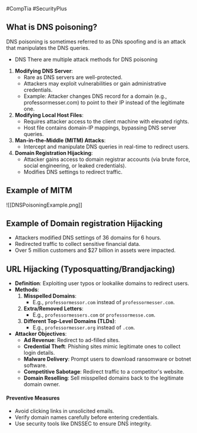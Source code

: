 #CompTia #SecurityPlus 
## What is DNS poisoning?
DNS poisoning is sometimes referred to as DNs spoofing and is an attack that manipulates the DNS queries. 
- DNS 
There are multiple attack methods for DNS poisoning

1. **Modifying DNS Server**:
    - Rare as DNS servers are well-protected.
    - Attackers may exploit vulnerabilities or gain administrative credentials.
    - Example: Attacker changes DNS record for a domain (e.g., professormesser.com) to point to their IP instead of the legitimate one.
2. **Modifying Local Host Files**:
    - Requires attacker access to the client machine with elevated rights.
    - Host file contains domain-IP mappings, bypassing DNS server queries.
3. **Man-in-the-Middle (MITM) Attacks**:
    - Intercept and manipulate DNS queries in real-time to redirect users.
4. **Domain Registration Hijacking**:
    - Attacker gains access to domain registrar accounts (via brute force, social engineering, or leaked credentials).
    - Modifies DNS settings to redirect traffic.
## Example of MITM
![[DNSPoisoningExample.png]]

## Example of Domain registration Hijacking
- Attackers modified DNS settings of 36 domains for 6 hours.
- Redirected traffic to collect sensitive financial data.
- Over 5 million customers and $27 billion in assets were impacted.

## URL Hijacking (Typosquatting/Brandjacking)

- **Definition**: Exploiting user typos or lookalike domains to redirect users.
- **Methods**:
    1. **Misspelled Domains**:
        - E.g., `professormessor.com` instead of `professormesser.com`.
    2. **Extra/Removed Letters**:
        - E.g., `professormessers.com` or `professormesse.com`.
    3. **Different Top-Level Domains (TLDs)**:
        - E.g., `professormesser.org` instead of `.com`.
- **Attacker Objectives**:
    - **Ad Revenue**: Redirect to ad-filled sites.
    - **Credential Theft**: Phishing sites mimic legitimate ones to collect login details.
    - **Malware Delivery**: Prompt users to download ransomware or botnet software.
    - **Competitive Sabotage**: Redirect traffic to a competitor's website.
    - **Domain Reselling**: Sell misspelled domains back to the legitimate domain owner.
 #### **Preventive Measures**

- Avoid clicking links in unsolicited emails.
- Verify domain names carefully before entering credentials.
- Use security tools like DNSSEC to ensure DNS integrity.